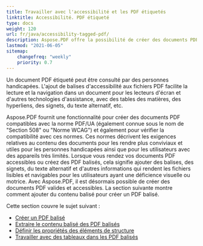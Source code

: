```yaml
---
title: Travailler avec l'accessibilité et les PDF étiquetés
linktitle: Accessibilité. PDF étiqueté
type: docs
weight: 120
url: fr/java/accessibility-tagged-pdf/
description: Aspose.PDF offre la possibilité de créer des documents PDF étiquetés, vous permettant de baliser les éléments structurels. En savoir plus sur la façon d'obtenir des PDF accessibles.
lastmod: "2021-06-05"
sitemap:
    changefreq: "weekly"
    priority: 0.7
---
```


Un document PDF étiqueté peut être consulté par des personnes handicapées. L'ajout de balises d'accessibilité aux fichiers PDF facilite la lecture et la navigation dans un document pour les lecteurs d'écran et d'autres technologies d'assistance, avec des tables des matières, des hyperliens, des signets, du texte alternatif, etc.

Aspose.PDF fournit une fonctionnalité pour créer des documents PDF compatibles avec la norme PDF/UA (également connue sous le nom de "Section 508" ou "Norme WCAG") et également pour vérifier la compatibilité avec ces normes.
 Ces normes décrivent les exigences relatives au contenu des documents pour les rendre plus conviviaux et utiles pour les personnes handicapées ainsi que pour les utilisateurs avec des appareils très limités. Lorsque vous rendez vos documents PDF accessibles ou créez des PDF balisés, cela signifie ajouter des balises, des signets, du texte alternatif et d'autres informations qui rendent les fichiers lisibles et navigables pour les utilisateurs ayant une déficience visuelle ou motrice. Avec Aspose.PDF, il est désormais possible de créer des documents PDF valides et accessibles. La section suivante montre comment ajouter du contenu balisé pour créer un PDF balisé.

Cette section couvre le sujet suivant :

- [Créer un PDF balisé](/pdf/java/create-tagged-pdf-documents/)
- [Extraire le contenu balisé des PDF balisés](/pdf/java/extract-tagged-content-from-tagged-pdfs/)
- [Définir les propriétés des éléments de structure](/pdf/java/set-tagged-pdfs-element-properties/)
- [Travailler avec des tableaux dans les PDF balisés](/pdf/java/working-with-table-in-tagged-pdfs/)